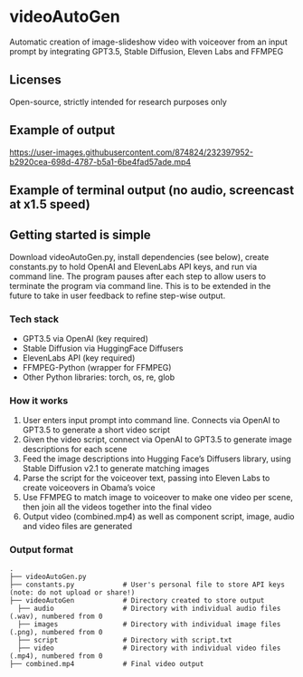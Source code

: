 # videoAutoGen
Automatic creation of image-slideshow video with voiceover from an input prompt by integrating GPT3.5, Stable Diffusion, Eleven Labs and FFMPEG

## Licenses
Open-source, strictly intended for research purposes only

## Example of output
https://user-images.githubusercontent.com/874824/232397952-b2920cea-698d-4787-b5a1-6be4fad57ade.mp4

## Example of terminal output (no audio, screencast at x1.5 speed)

## Getting started is simple
Download videoAutoGen.py, install dependencies (see below), create constants.py to hold OpenAI and ElevenLabs API keys, and run via command line.
The program pauses after each step to allow users to terminate the program via command line. This is to be extended in the future to take in user feedback to refine step-wise output.

### Tech stack
- GPT3.5 via OpenAI (key required)
- Stable Diffusion via HuggingFace Diffusers
- ElevenLabs API (key required)
- FFMPEG-Python (wrapper for FFMPEG)
- Other Python libraries: torch, os, re, glob

### How it works
1. User enters input prompt into command line. Connects via OpenAI to GPT3.5 to generate a short video script
2. Given the video script, connect via OpenAI to GPT3.5 to generate image descriptions for each scene
3. Feed the image descriptions into Hugging Face’s Diffusers library, using Stable Diffusion v2.1 to generate matching images
4. Parse the script for the voiceover text, passing into Eleven Labs to create voiceovers in Obama’s voice
5. Use FFMPEG to match image to voiceover to make one video per scene, then join all the videos together into the final video
6. Output video (combined.mp4) as well as component script, image, audio and video files are generated

### Output format
    .
    ├── videoAutoGen.py            
    ├── constants.py            # User's personal file to store API keys (note: do not upload or share!)  
    ├── videoAutoGen            # Directory created to store output
      ├── audio                 # Directory with individual audio files (.wav), numbered from 0
      ├── images                # Directory with individual image files (.png), numbered from 0
      ├── script                # Directory with script.txt
      ├── video                 # Directory with individual video files (.mp4), numbered from 0
    ├── combined.mp4            # Final video output
